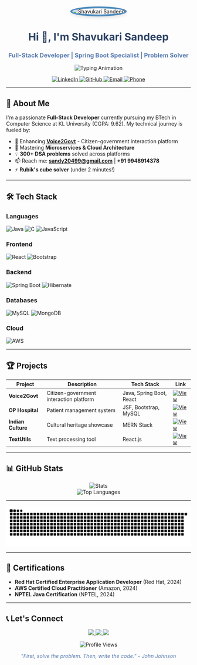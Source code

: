 <p align="center">
  <img src="https://github.com/sandeepshavukari.png" alt="Shavukari Sandeep" width="200" style="border-radius: 50%; border: 5px solid #4B8BBE; box-shadow: 0 4px 8px rgba(0,0,0,0.1);">
</p>

<h1 align="center" style="color: #2D4263;">Hi 👋, I'm Shavukari Sandeep</h1>
<h3 align="center" style="color: #5B7DB1;">Full-Stack Developer | Spring Boot Specialist | Problem Solver</h3>

<p align="center">
  <img src="https://readme-typing-svg.demolab.com?font=Fira+Code&weight=500&size=22&duration=4000&pause=1000&color=36BCF7&center=true&vCenter=true&width=435&lines=Transforming+ideas+into+reality;Building+scalable+solutions;Clean+code+enthusiast" alt="Typing Animation">
</p>

<p align="center">
  <a href="https://linkedin.com/in/shavukari-sandeep" target="_blank">
    <img src="https://img.shields.io/badge/LinkedIn-0077B5?style=for-the-badge&logo=linkedin&logoColor=white" alt="LinkedIn">
  </a>
  <a href="https://github.com/sandeepshavukari" target="_blank">
    <img src="https://img.shields.io/badge/GitHub-100000?style=for-the-badge&logo=github&logoColor=white" alt="GitHub">
  </a>
  <a href="mailto:sandy20499@gmail.com" target="_blank">
    <img src="https://img.shields.io/badge/Email-D14836?style=for-the-badge&logo=gmail&logoColor=white" alt="Email">
  </a>
  <a href="tel:+919948914378" target="_blank">
    <img src="https://img.shields.io/badge/Call-25D366?style=for-the-badge&logo=whatsapp&logoColor=white" alt="Phone">
  </a>
</p>

---

## 🌟 About Me

I'm a passionate **Full-Stack Developer** currently pursuing my BTech in Computer Science at KL University (CGPA: 9.62). My technical journey is fueled by:

- 🔭 Enhancing **[Voice2Govt](https://github.com/sandeepshavukari/Voice2Govt-SpringBoot-React)** - Citizen-government interaction platform
- 🌱 Mastering **Microservices & Cloud Architecture**
- 💡 **300+ DSA problems** solved across platforms
- 📫 Reach me: **sandy20499@gmail.com** | **+91 9948914378**
- ⚡ **Rubik's cube solver** (under 2 minutes!)

---

## 🛠️ Tech Stack

### Languages
![Java](https://img.shields.io/badge/Java-%23ED8B00.svg?style=for-the-badge&logo=openjdk&logoColor=white)
![C](https://img.shields.io/badge/C-%2300599C.svg?style=for-the-badge&logo=c&logoColor=white)
![JavaScript](https://img.shields.io/badge/JavaScript-%23F7DF1E.svg?style=for-the-badge&logo=javascript&logoColor=black)

### Frontend
![React](https://img.shields.io/badge/React-%2320232a.svg?style=for-the-badge&logo=react&logoColor=%2361DAFB)
![Bootstrap](https://img.shields.io/badge/Bootstrap-%23563D7C.svg?style=for-the-badge&logo=bootstrap&logoColor=white)

### Backend
![Spring Boot](https://img.shields.io/badge/Spring_Boot-%236DB33F.svg?style=for-the-badge&logo=spring&logoColor=white)
![Hibernate](https://img.shields.io/badge/Hibernate-%2359666C.svg?style=for-the-badge&logo=hibernate&logoColor=white)

### Databases
![MySQL](https://img.shields.io/badge/MySQL-%2300f.svg?style=for-the-badge&logo=mysql&logoColor=white)
![MongoDB](https://img.shields.io/badge/MongoDB-%2347A248.svg?style=for-the-badge&logo=mongodb&logoColor=white)

### Cloud
![AWS](https://img.shields.io/badge/AWS-%23FF9900.svg?style=for-the-badge&logo=amazon-aws&logoColor=white)

---

## 🏆 Projects

| Project | Description | Tech Stack | Link |
|---------|-------------|------------|------|
| **Voice2Govt** | Citizen-government interaction platform | Java, Spring Boot, React | [![View](https://img.shields.io/badge/View-181717?style=flat-square&logo=github)](https://github.com/sandeepshavukari/Voice2Govt-SpringBoot-React) |
| **OP Hospital** | Patient management system | JSF, Bootstrap, MySQL | [![View](https://img.shields.io/badge/View-181717?style=flat-square&logo=github)](https://github.com/sandeepshavukari/OPMS) |
| **Indian Culture** | Cultural heritage showcase | MERN Stack | [![View](https://img.shields.io/badge/View-181717?style=flat-square&logo=github)](https://github.com/sandeepshavukari/Indian-Culture-Managemet-React-Website) |
| **TextUtils** | Text processing tool | React.js | [![View](https://img.shields.io/badge/View-181717?style=flat-square&logo=github)](https://github.com/sandeepshavukari/text_utils) |

---

## 📊 GitHub Stats

<p align="center">
  <img src="https://github-readme-stats.vercel.app/api?username=sandeepshavukari&show_icons=true&theme=default&hide_border=true&bg_color=ffffff" alt="Stats">
  <br>
  <img src="https://github-readme-stats.vercel.app/api/top-langs/?username=sandeepshavukari&layout=compact&theme=default&hide_border=true&bg_color=ffffff" alt="Top Languages">
</p>

****
<p align="center">
  <picture>
    <source media="(prefers-color-scheme: dark)" srcset="https://raw.githubusercontent.com/sandeepshavukari/sandeepshavukari/output/github-snake-dark.svg" />
    <source media="(prefers-color-scheme: light)" srcset="https://raw.githubusercontent.com/sandeepshavukari/sandeepshavukari/output/github-snake.svg" />
    <img alt="github-snake" src="https://raw.githubusercontent.com/sandeepshavukari/sandeepshavukari/output/github-snake.svg" />
  </picture>
</p>

---

## 📜 Certifications

- **Red Hat Certified Enterprise Application Developer** (Red Hat, 2024)
- **AWS Certified Cloud Practitioner** (Amazon, 2024)
- **NPTEL Java Certification** (NPTEL, 2024)

---

## 📞 Let's Connect

<p align="center">
  <a href="https://linkedin.com/in/shavukari-sandeep" target="_blank">
    <img src="https://img.shields.io/badge/LinkedIn-0077B5?style=for-the-badge&logo=linkedin&logoColor=white" width="120">
  </a>
  <a href="https://leetcode.com/sandy_20499" target="_blank">
    <img src="https://img.shields.io/badge/LeetCode-FFA116?style=for-the-badge&logo=leetcode&logoColor=white" width="120">
  </a>
  <a href="https://sandeep-portfolio-six.vercel.app/" target="_blank">
    <img src="https://img.shields.io/badge/Portfolio-FF5722?style=for-the-badge&logo=google-chrome&logoColor=white" width="120">
  </a>
</p>

<p align="center">
  <img src="https://komarev.com/ghpvc/?username=sandeepshavukari&label=Profile%20views&color=0e75b6&style=flat" alt="Profile Views">
</p>

<p align="center" style="color: #5B7DB1;">
  <em>"First, solve the problem. Then, write the code." - John Johnson</em>
</p>
